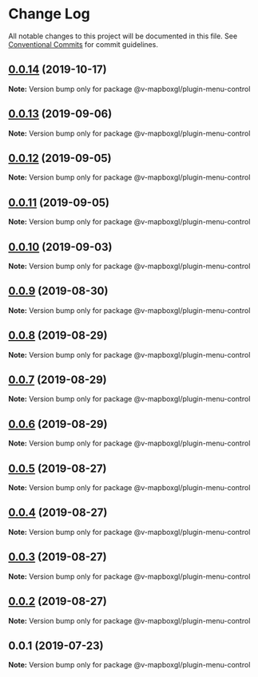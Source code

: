 # Change Log

All notable changes to this project will be documented in this file.
See [Conventional Commits](https://conventionalcommits.org) for commit guidelines.

## [0.0.14](https://github.com/reno-xjb/v-mapboxgl/compare/@v-mapboxgl/plugin-menu-control@0.0.13...@v-mapboxgl/plugin-menu-control@0.0.14) (2019-10-17)

**Note:** Version bump only for package @v-mapboxgl/plugin-menu-control





## [0.0.13](https://github.com/reno-xjb/v-mapboxgl/compare/@v-mapboxgl/plugin-menu-control@0.0.12...@v-mapboxgl/plugin-menu-control@0.0.13) (2019-09-06)

**Note:** Version bump only for package @v-mapboxgl/plugin-menu-control





## [0.0.12](https://github.com/reno-xjb/v-mapboxgl/compare/@v-mapboxgl/plugin-menu-control@0.0.11...@v-mapboxgl/plugin-menu-control@0.0.12) (2019-09-05)

**Note:** Version bump only for package @v-mapboxgl/plugin-menu-control





## [0.0.11](https://github.com/reno-xjb/v-mapboxgl/compare/@v-mapboxgl/plugin-menu-control@0.0.10...@v-mapboxgl/plugin-menu-control@0.0.11) (2019-09-05)

**Note:** Version bump only for package @v-mapboxgl/plugin-menu-control





## [0.0.10](https://github.com/reno-xjb/v-mapboxgl/compare/@v-mapboxgl/plugin-menu-control@0.0.9...@v-mapboxgl/plugin-menu-control@0.0.10) (2019-09-03)

**Note:** Version bump only for package @v-mapboxgl/plugin-menu-control





## [0.0.9](https://github.com/reno-xjb/v-mapboxgl/compare/@v-mapboxgl/plugin-menu-control@0.0.8...@v-mapboxgl/plugin-menu-control@0.0.9) (2019-08-30)

**Note:** Version bump only for package @v-mapboxgl/plugin-menu-control





## [0.0.8](https://github.com/reno-xjb/v-mapboxgl/compare/@v-mapboxgl/plugin-menu-control@0.0.7...@v-mapboxgl/plugin-menu-control@0.0.8) (2019-08-29)

**Note:** Version bump only for package @v-mapboxgl/plugin-menu-control





## [0.0.7](https://github.com/reno-xjb/v-mapboxgl/compare/@v-mapboxgl/plugin-menu-control@0.0.6...@v-mapboxgl/plugin-menu-control@0.0.7) (2019-08-29)

**Note:** Version bump only for package @v-mapboxgl/plugin-menu-control





## [0.0.6](https://github.com/reno-xjb/v-mapboxgl/compare/@v-mapboxgl/plugin-menu-control@0.0.4...@v-mapboxgl/plugin-menu-control@0.0.6) (2019-08-29)

**Note:** Version bump only for package @v-mapboxgl/plugin-menu-control





## [0.0.5](https://github.com/reno-xjb/v-mapboxgl/compare/@v-mapboxgl/plugin-menu-control@0.0.4...@v-mapboxgl/plugin-menu-control@0.0.5) (2019-08-27)

**Note:** Version bump only for package @v-mapboxgl/plugin-menu-control





## [0.0.4](https://github.com/reno-xjb/v-mapboxgl/compare/@v-mapboxgl/plugin-menu-control@0.0.3...@v-mapboxgl/plugin-menu-control@0.0.4) (2019-08-27)

**Note:** Version bump only for package @v-mapboxgl/plugin-menu-control





## [0.0.3](https://github.com/reno-xjb/v-mapboxgl/compare/@v-mapboxgl/plugin-menu-control@0.0.2...@v-mapboxgl/plugin-menu-control@0.0.3) (2019-08-27)

**Note:** Version bump only for package @v-mapboxgl/plugin-menu-control





## [0.0.2](https://github.com/reno-xjb/v-mapboxgl/compare/@v-mapboxgl/plugin-menu-control@0.0.1...@v-mapboxgl/plugin-menu-control@0.0.2) (2019-08-27)

**Note:** Version bump only for package @v-mapboxgl/plugin-menu-control





## 0.0.1 (2019-07-23)

**Note:** Version bump only for package @v-mapboxgl/plugin-menu-control
